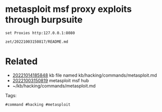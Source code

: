 # metasploit msf proxy exploits through burpsuite
```
set Proxies http:127.0.0.1:8080
```

` zet/20221003150817/README.md `

# Related

- [20221014185848](/zet/20221014185848/README.md) kb file named kb/hacking/commands/metasploit.md
- [20221003150819](/zet/20221003150819/README.md) metasploit msf hub
- ~/kb/hacking/commands/metasploit.md

Tags:

    #command #hacking #metasploit 
